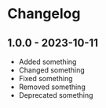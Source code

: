 # Changelog

## 1.0.0 - 2023-10-11

- Added something
- Changed something
- Fixed something
- Removed something
- Deprecated something
